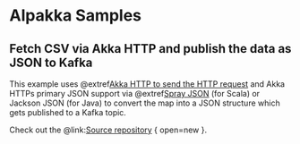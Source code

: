 # Alpakka Samples

## Fetch CSV via Akka HTTP and publish the data as JSON to Kafka

This example uses @extref[Akka HTTP to send the HTTP request](akka-http:client-side/connection-level.html#opening-http-connections) and Akka HTTPs primary JSON support via @extref[Spray JSON](akka-http:common/json-support.html#spray-json-support) (for Scala) or Jackson JSON (for Java) to convert the map into a JSON structure which gets published to a Kafka topic.

Check out the @link:[Source repository](https://github.com/akka/alpakka-samples/tree/master/alpakka-sample-http-csv-to-kafka) { open=new }.
